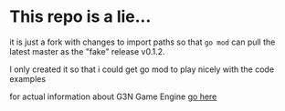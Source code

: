 # This repo is a lie...

it is just a fork with changes to import paths so that `go mod` can pull the latest master as the "fake" release v0.1.2.

I only created it so that i could get go mod to play nicely with the code examples

for actual information about G3N Game Engine [go here](https://github.com/g3n/engine)
 